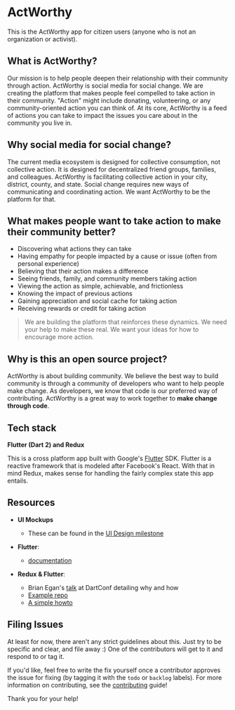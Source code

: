 # ActWorthy
This is the ActWorthy app for citizen users (anyone who is not an organization or activist). 

## What is ActWorthy?
Our mission is to help people deepen their relationship with their community through action. ActWorthy is social media for social change. We are creating the platform that makes people feel compelled to take action in their community. "Action" might include donating, volunteering, or any community-oriented action you can think of. At its core, ActWorthy is a feed of actions you can take to impact the issues you care about in the community you live in.

## Why social media for social change?
The current media ecosystem is designed for collective consumption, not collective action. It is designed for decentralized friend groups, families, and colleagues. ActWorthy is facilitating collective action in your city, district, county, and state. Social change requires new ways of communicating and coordinating action. We want ActWorthy to be the platform for that.

## What makes people want to take action to make their community better?
- Discovering what actions they can take
- Having empathy for people impacted by a cause or issue (often from personal experience)
- Believing that their action makes a difference
- Seeing friends, family, and community members taking action
- Viewing the action as simple, achievable, and frictionless
- Knowing the impact of previous actions
- Gaining appreciation and social cache for taking action
- Receiving rewards or credit for taking action
 
> We are building the platform that reinforces these dynamics. We need your help to make these real. We want your ideas for how to encourage more action.

## Why is this an open source project?
ActWorthy is about building community. We believe the best way to build community is through a community of developers who want to help people make change. As developers, we know that code is our preferred way of contributing. ActWorthy is a great way to work together to **make change through code**.


## Tech stack
**Flutter (Dart 2) and Redux**

This is a cross platform app built with Google's [Flutter](https://flutter.io/) SDK. Flutter is a reactive framework that is modeled after Facebook's React. With that in mind Redux, makes sense for handling the fairly complex state this app entails.

## Resources

- **UI Mockups**
    - These can be found in the [UI Design milestone](https://gitlab.com/actworthy/citizen-flutter/milestones/1)

- **Flutter**:
    - [documentation](https://flutter.io/docs/)

- **Redux & Flutter**:
    - Brian Egan's [talk](https://www.youtube.com/watch?v=zKXz3pUkw9A) at DartConf detailing why and how 
    - [Example repo](https://github.com/brianegan/flutter_architecture_samples/tree/master/example/redux)
    - [A simple howto](https://hackernoon.com/flutter-redux-how-to-make-shopping-list-app-1cd315e79b65)

## Filing Issues
At least for now, there aren't any strict guidelines about this. Just try to be specific and clear, and file away :) One of the contributors will get to it and respond to or tag it. 

If you'd like, feel free to write the fix yourself once a contributor approves the issue for fixing (by tagging it with the `todo` or `backlog` labels). For more information on contributing, see the [contributing](https://github.com/actworthy/citizen-flutter/blob/master/CONTRIBUTING.md) guide! 

Thank you for your help!